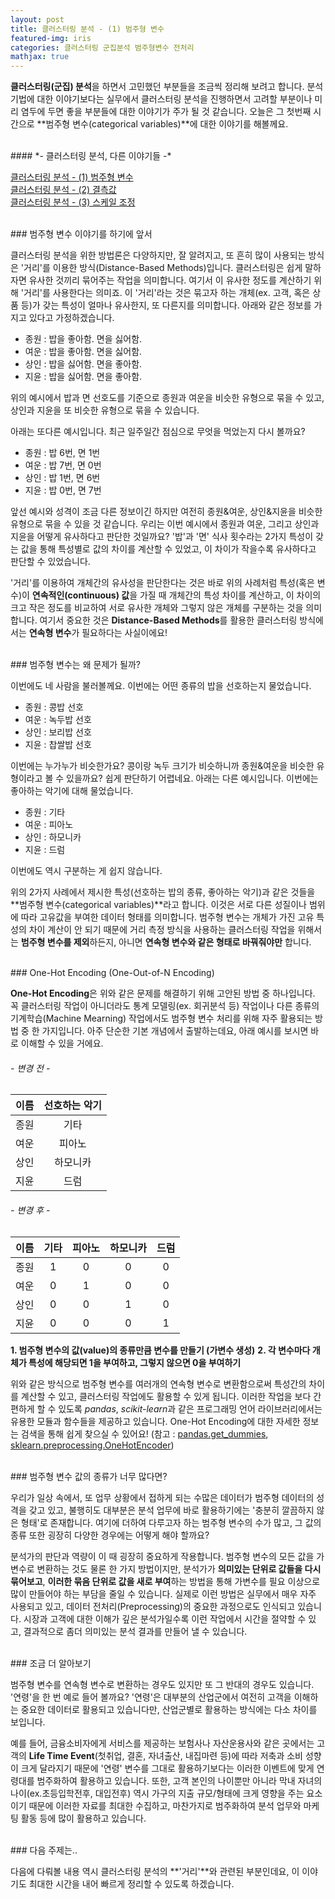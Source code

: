 ```yaml
---
layout: post
title: 클러스터링 분석 - (1) 범주형 변수
featured-img: iris
categories: 클러스터링 군집분석 범주형변수 전처리
mathjax: true
---
```



**클러스터링(군집) 분석**을 하면서 고민했던 부분들을 조금씩 정리해 보려고 합니다.
분석 기법에 대한 이야기보다는 실무에서 클러스터링 분석을 진행하면서 고려할 부분이나 미리 염두에 두면 좋을 부분들에 대한 이야기가 주가 될 것 같습니다.
오늘은 그 첫번째 시간으로 **범주형 변수(categorical variables)**에 대한 이야기를 해볼께요.

<br>
#### *- 클러스터링 분석, 다른 이야기들 -*

[1]:https://hweejin-lim.github.io/%ED%81%B4%EB%9F%AC%EC%8A%A4%ED%84%B0%EB%A7%81-%EB%B6%84%EC%84%9D-(1)-%EB%B2%94%EC%A3%BC%ED%98%95-%EB%B3%80%EC%88%98/
[2]:https://hweejin-lim.github.io/%ED%81%B4%EB%9F%AC%EC%8A%A4%ED%84%B0%EB%A7%81-%EB%B6%84%EC%84%9D-(2)-%EA%B2%B0%EC%B8%A1%EA%B0%92/
[3]:https://hweejin-lim.github.io/%ED%81%B4%EB%9F%AC%EC%8A%A4%ED%84%B0%EB%A7%81-%EB%B6%84%EC%84%9D-(3)-%EC%8A%A4%EC%BC%80%EC%9D%BC-%EC%A1%B0%EC%A0%95/
[클러스터링 분석 - (1) 범주형 변수][1]  
[클러스터링 분석 - (2) 결측값][2]  
[클러스터링 분석 - (3) 스케일 조정][3]  


<br>
### 범주형 변수 이야기를 하기에 앞서

클러스터링 분석을 위한 방법론은 다양하지만, 잘 알려지고, 또 흔히 많이 사용되는 방식은 '거리'를 이용한 방식(Distance-Based Methods)입니다. 클러스터링은 쉽게 말하자면 유사한 것끼리 묶어주는 작업을 의미합니다. 여기서 이 유사한 정도를 계산하기 위해 '거리'를 사용한다는 의미죠. 이 '거리'라는 것은 묶고자 하는 개체(ex. 고객, 혹은 상품 등)가 갖는 특성이 얼마나 유사한지, 또 다른지를 의미합니다. 아래와 같은 정보를 가지고 있다고 가정하겠습니다.

- 종원 : 밥을 좋아함. 면을 싫어함.
- 여운 : 밥을 좋아함. 면을 싫어함.
- 상인 : 밥을 싫어함. 면을 좋아함.
- 지윤 : 밥을 싫어함. 면을 좋아함.

위의 예시에서 밥과 면 선호도를 기준으로 종원과 여운을 비슷한 유형으로 묶을 수 있고, 상인과 지윤을 또 비슷한 유형으로 묶을 수 있습니다.

아래는 또다른 예시입니다. 최근 일주일간 점심으로 무엇을 먹었는지 다시 볼까요?

- 종원 : 밥 6번, 면 1번
- 여운 : 밥 7번, 면 0번
- 상인 : 밥 1번, 면 6번
- 지윤 : 밥 0번, 면 7번 

앞선 예시와 성격이 조금 다른 정보이긴 하지만 여전히 종원&여운, 상인&지윤을 비슷한 유형으로 묶을 수 있을 것 같습니다. 우리는 이번 예시에서 종원과 여운, 그리고 상인과 지윤을 어떻게 유사하다고 판단한 것일까요? '밥'과 '면' 식사 횟수라는 2가지 특성이 갖는 값을 통해 특성별로 값의 차이를 계산할 수 있었고, 이 차이가 작을수록 유사하다고 판단할 수 있었습니다. 

'거리'를 이용하여 개체간의 유사성을 판단한다는 것은 바로 위의 사례처럼 특성(혹은 변수)이 **연속적인(continuous) 값**을 가질 때 개체간의 특성 차이를 계산하고, 이 차이의 크고 작은 정도를 비교하여 서로 유사한 개체와 그렇지 않은 개체를 구분하는 것을 의미합니다. 여기서 중요한 것은 **Distance-Based Methods**를 활용한 클러스터링 방식에서는 **연속형 변수**가 필요하다는 사실이에요!

<br>
### 범주형 변수는 왜 문제가 될까?

이번에도 네 사람을 불러볼께요. 이번에는 어떤 종류의 밥을 선호하는지 물었습니다.

- 종원 : 콩밥 선호
- 여운 : 녹두밥 선호
- 상인 : 보리밥 선호
- 지윤 : 찹쌀밥 선호

이번에는 누가누가 비슷한가요? 콩이랑 녹두 크기가 비슷하니까 종원&여운을 비슷한 유형이라고 볼 수 있을까요? 쉽게 판단하기 어렵네요. 아래는 다른 예시입니다. 이번에는 좋아하는 악기에 대해 물었습니다.

- 종원 : 기타
- 여운 : 피아노
- 상인 : 하모니카
- 지윤 : 드럼

이번에도 역시 구분하는 게 쉽지 않습니다. 

위의 2가지 사례에서 제시한 특성(선호하는 밥의 종류, 좋아하는 악기)과 같은 것들을 **범주형 변수(categorical variables)**라고 합니다. 이것은 서로 다른 성질이나 범위에 따라 고유값을 부여한 데이터 형태를 의미합니다. 범주형 변수는 개체가 가진 고유 특성의 차이 계산이 안 되기 때문에 거리 측정 방식을 사용하는 클러스터링 작업을 위해서는 **범주형 변수를 제외**하든지, 아니면 **연속형 변수와 같은 형태로 바꿔줘야만** 합니다. 

<br>
### One-Hot Encoding (One-Out-of-N Encoding)

**One-Hot Encoding**은 위와 같은 문제를 해결하기 위해 고안된 방법 중 하나입니다. 꼭 클러스터링 작업이 아니더라도 통계 모델링(ex. 회귀분석 등) 작업이나 다른 종류의 기계학습(Machine Mearning) 작업에서도 범주형 변수 처리를 위해 자주 활용되는 방법 중 한 가지입니다. 아주 단순한 기본 개념에서 출발하는데요, 아래 예시를 보시면 바로 이해할 수 있을 거에요.

###### - 변경 전 -

|이름|선호하는 악기|
|:-:|:-:|
|종원|기타|
|여운|피아노|
|상인|하모니카|
|지윤|드럼|

###### - 변경 후 -

|이름|기타|피아노|하모니카|드럼|
|:-:|:-:|:-:|:-:|:-:|
|종원|1|0|0|0|
|여운|0|1|0|0|
|상인|0|0|1|0|
|지윤|0|0|0|1|

**1. 범주형 변수의 값(value)의 종류만큼 변수를 만들기 (가변수 생성)**
**2. 각 변수마다 개체가 특성에 해당되면 1을 부여하고, 그렇지 않으면 0을 부여하기**

위와 같은 방식으로 범주형 변수를 여러개의 연속형 변수로 변환함으로써 특성간의 차이를 계산할 수 있고, 클러스터링 작업에도 활용할 수 있게 됩니다. 이러한 작업을 보다 간편하게 할 수 있도록 *pandas*, *scikit-learn*과 같은 프로그래밍 언어 라이브러리에서는 유용한 모듈과 함수들을 제공하고 있습니다. One-Hot Encoding에 대한 자세한 정보는 검색을 통해 쉽게 찾으실 수 있어요! (참고 : [pandas.get_dummies](https://pandas.pydata.org/pandas-docs/stable/reference/api/pandas.get_dummies.html), [sklearn.preprocessing.OneHotEncoder](https://scikit-learn.org/stable/modules/generated/sklearn.preprocessing.OneHotEncoder.html))


<br>
### 범주형 변수 값의 종류가 너무 많다면?

우리가 일상 속에서, 또 업무 상황에서 접하게 되는 수많은 데이터가 범주형 데이터의 성격을 갖고 있고, 불행히도 대부분은 분석 업무에 바로 활용하기에는 '충분히 깔끔하지 않은 형태'로 존재합니다. 여기에 더하여 다루고자 하는 범주형 변수의 수가 많고, 그 값의 종류 또한 굉장히 다양한 경우에는 어떻게 해야 할까요? 

분석가의 판단과 역량이 이 때 굉장히 중요하게 작용합니다. 범주형 변수의 모든 값을 가변수로 변환하는 것도 물론 한 가지 방법이지만, 분석가가 **의미있는 단위로 값들을 다시 묶어보고**, **이러한 묶음 단위로 값을 새로 부여**하는 방법을 통해 가변수를 필요 이상으로 많이 만들어야 하는 부담을 줄일 수 있습니다. 실제로 이런 방법은 실무에서 매우 자주 사용되고 있고, 데이터 전처리(Preprocessing)의 중요한 과정으로도 인식되고 있습니다. 시장과 고객에 대한 이해가 깊은 분석가일수록 이런 작업에서 시간을 절약할 수 있고, 결과적으로 좀더 의미있는 분석 결과를 만들어 낼 수 있습니다.

<br>
### 조금 더 알아보기

범주형 변수를 연속형 변수로 변환하는 경우도 있지만 또 그 반대의 경우도 있습니다. '연령'을 한 번 예로 들어 볼까요? '연령'은 대부분의 산업군에서 여전히 고객을 이해하는 중요한 데이터로 활용되고 있습니다만, 산업군별로 활용하는 방식에는 다소 차이를 보입니다. 

예를 들어, 금융소비자에게 서비스를 제공하는 보험사나 자산운용사와 같은 곳에서는 고객의 **Life Time Event**(첫취업, 결혼, 자녀출산, 내집마련 등)에 따라 저축과 소비 성향이 크게 달라지기 때문에 '연령' 변수를 그대로 활용하기보다는 이러한 이벤트에 맞게 연령대를 범주화하여 활용하고 있습니다. 또한, 고객 본인의 나이뿐만 아니라 막내 자녀의 나이(ex.초등입학전후, 대입전후) 역시 가구의 지출 규모/형태에 크게 영향을 주는 요소이기 때문에 이러한 자료를 최대한 수집하고, 마찬가지로 범주화하여 분석 업무와 마케팅 활동 등에 많이 활용하고 있습니다. 

<br>
### 다음 주제는..

다음에 다뤄볼 내용 역시 클러스터링 분석의 **'거리'**와 관련된 부분인데요, 이 이야기도 최대한 시간을 내어 빠르게 정리할 수 있도록 하겠습니다. 


